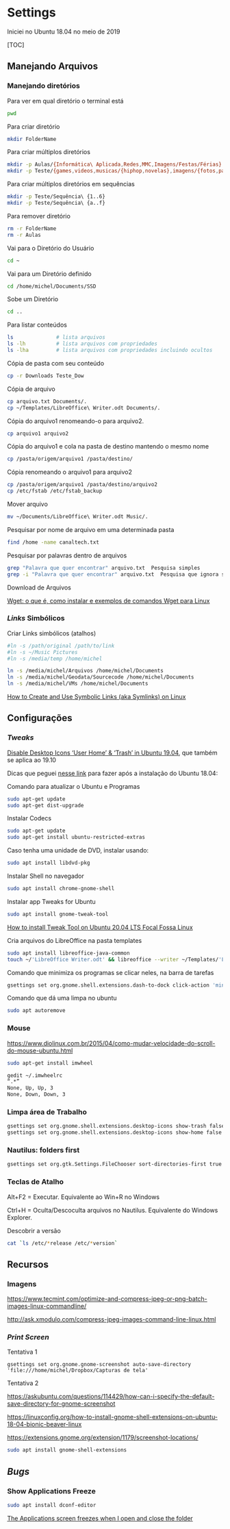# Settings

Iniciei no Ubuntu 18.04 no meio de 2019

[TOC]





## Manejando Arquivos

### Manejando diretórios

Para ver em qual diretório o terminal está

```bash
pwd
```

Para criar diretório

```bash
mkdir FolderName
```

Para criar múltiplos diretórios

```bash
mkdir -p Aulas/{Informática\ Aplicada,Redes,MMC,Imagens/Festas/Férias}
mkdir -p Teste/{games,videos,musicas/{hiphop,novelas},imagens/{fotos,paisagens}}
```

Para criar múltiplos diretórios em sequências

```bash
mkdir -p Teste/Sequência\ {1..6}
mkdir -p Teste/Sequência\ {a..f}
```

Para remover diretório

```bash
rm -r FolderName
rm -r Aulas
```

Vai para o Diretório do Usuário

```bash
cd ~
```

Vai para um Diretório definido

```bash
cd /home/michel/Documents/SSD
```

Sobe um Diretório

```bash
cd ..
```

Para listar conteúdos

```bash
ls              # lista arquivos
ls -lh          # lista arquivos com propriedades
ls -lha         # lista arquivos com propriedades incluindo ocultos
```

Cópia de pasta com seu conteúdo

```bash
cp -r Downloads Teste_Dow
```



Cópia de arquivo

```bash
cp arquivo.txt Documents/.
cp ~/Templates/LibreOffice\ Writer.odt Documents/.
```



Cópia do arquivo1 renomeando-o para arquivo2.

```bash
cp arquivo1 arquivo2
```



Cópia do arquivo1 e cola na pasta de destino mantendo o mesmo nome

```bash
cp /pasta/origem/arquivo1 /pasta/destino/
```



Cópia renomeando o arquivo1 para arquivo2

```bash
cp /pasta/origem/arquivo1 /pasta/destino/arquivo2
cp /etc/fstab /etc/fstab_backup
```



Mover arquivo

```bash
mv ~/Documents/LibreOffice\ Writer.odt Music/.
```



Pesquisar por nome de arquivo em uma determinada pasta

```bash
find /home -name canaltech.txt
```



Pesquisar por palavras dentro de arquivos

```bash
grep "Palavra que quer encontrar" arquivo.txt  Pesquisa simples
grep -i "Palavra que quer encontrar" arquivo.txt  Pesquisa que ignora se está em caixa alta
```



Download de Arquivos

[Wget: o que é, como instalar e exemplos de comandos Wget para Linux](https://www.hostinger.com.br/tutoriais/wget-o-que-e-como-instalar-comandos-wget)



### *Links* Simbólicos

Criar Links simbólicos (atalhos)

```bash
#ln -s /path/original /path/to/link
#ln -s ~/Music Pictures
#ln -s /media/temp /home/michel
```



```bash
ln -s /media/michel/Arquivos /home/michel/Documents
ln -s /media/michel/Geodata/Sourcecode /home/michel/Documents
ln -s /media/michel/VMs /home/michel/Documents
```



[How to Create and Use Symbolic Links (aka Symlinks) on Linux](https://www.howtogeek.com/287014/how-to-create-and-use-symbolic-links-aka-symlinks-on-linux/)



## Configurações

### *Tweaks*

[Disable Desktop Icons ‘User Home’ & ‘Trash’ in Ubuntu 19.04](http://ubuntuhandbook.org/index.php/2019/04/disable-desktop-icons-user-home-trash-ubuntu-19-04/), que também se aplica ao 19.10

Dicas que peguei [nesse link](https://www.youtube.com/watch?v=ynA_zv2eRzE) para fazer após a instalação do Ubuntu 18.04:

Comando para atualizar o Ubuntu e Programas

```bash
sudo apt-get update
sudo apt-get dist-upgrade
```



Instalar Codecs

```bash
sudo apt-get update
sudo apt-get install ubuntu-restricted-extras
```



Caso tenha uma unidade de DVD, instalar usando:

```bash
sudo apt install libdvd-pkg
```



Instalar Shell no navegador

```bash
sudo apt install chrome-gnome-shell
```



Instalar app Tweaks for Ubuntu

```bash
sudo apt install gnome-tweak-tool
```

[How to install Tweak Tool on Ubuntu 20.04 LTS Focal Fossa Linux](https://linuxconfig.org/how-to-install-tweak-tool-on-ubuntu-20-04-lts-focal-fossa-linux)



Cria arquivos do LibreOffice na pasta templates

```bash
sudo apt install libreoffice-java-common
touch ~/'LibreOffice Writer.odt' && libreoffice --writer ~/Templates/'LibreOffice Writer.odt'
```



Comando que minimiza os programas se clicar neles, na barra de tarefas

```bash
gsettings set org.gnome.shell.extensions.dash-to-dock click-action 'minimize'
```



Comando que dá uma limpa no ubuntu

```bash
sudo apt autoremove
```



### Mouse

https://www.diolinux.com.br/2015/04/como-mudar-velocidade-do-scroll-do-mouse-ubuntu.html

```bash
sudo apt-get install imwheel
```



```bash
gedit ~/.imwheelrc
“.*”
None, Up, Up, 3
None, Down, Down, 3
```

### Limpa área de Trabalho

```bash
gsettings set org.gnome.shell.extensions.desktop-icons show-trash false
gsettings set org.gnome.shell.extensions.desktop-icons show-home false
```

### Nautilus: folders first

```bash
gsettings set org.gtk.Settings.FileChooser sort-directories-first true
```

### Teclas de Atalho

Alt+F2 = Executar. Equivalente ao Win+R no Windows

Ctrl+H = Oculta/Descoculta arquivos no Nautilus. Equivalente do Windows Explorer.



Descobrir a versão

```bash
cat `ls /etc/*release /etc/*version`
```



## Recursos

### Imagens

https://www.tecmint.com/optimize-and-compress-jpeg-or-png-batch-images-linux-commandline/

http://ask.xmodulo.com/compress-jpeg-images-command-line-linux.html



### *Print Screen*

Tentativa 1

```
gsettings set org.gnome.gnome-screenshot auto-save-directory 'file:///home/michel/Dropbox/Capturas de tela'
```



Tentativa 2

https://askubuntu.com/questions/114429/how-can-i-specify-the-default-save-directory-for-gnome-screenshot

https://linuxconfig.org/how-to-install-gnome-shell-extensions-on-ubuntu-18-04-bionic-beaver-linux

https://extensions.gnome.org/extension/1179/screenshot-locations/

```bash
sudo apt install gnome-shell-extensions
```



## *Bugs*

### Show Applications Freeze

```bash
sudo apt install dconf-editor
```

[The Applications screen freezes when I open and close the folder](https://askubuntu.com/questions/1239945/the-applications-screen-freezes-when-i-open-and-close-the-folder)

